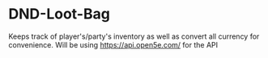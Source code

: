 # DND-Loot-Bag
Keeps track of player's/party's inventory as well as convert all currency for convenience.
Will be using https://api.open5e.com/ for the API
